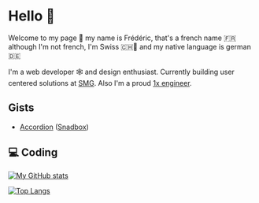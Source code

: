 # Hello 👋

Welcome to my page :open_hands: my name is Frédéric, that's a french name :fr: although I'm not french, I'm Swiss 🇨🇭🧀 and my native language is german :de:

I'm a web developer :spider_web: and design enthusiast. Currently building user centered solutions at [SMG](https://swissmarketplace.group/). Also I'm a proud [1x engineer](https://1x.engineer/).

## Gists

- [Accordion](https://gist.github.com/FrediLehmann/39c4ac93709e4e2b155426574b878101) ([Snadbox](https://codesandbox.io/s/html-css-accordion-4j4q7m))

## :computer: Coding

[![My GitHub stats](https://github-readme-stats.vercel.app/api?username=FrediLehmann&show_icons=true&count_private=true)](https://github.com/anuraghazra/github-readme-stats)

[![Top Langs](https://github-readme-stats.vercel.app/api/top-langs/?username=FrediLehmann&layout=compact&count_private=true)](https://github.com/anuraghazra/github-readme-stats)

<!--
**FrediLehmann/FrediLehmann** is a ✨ _special_ ✨ repository because its `README.md` (this file) appears on your GitHub profile.

Here are some ideas to get you started:

- 🔭 I’m currently working on ...
- 🌱 I’m currently learning ...
- 👯 I’m looking to collaborate on ...
- 🤔 I’m looking for help with ...
- 💬 Ask me about ...
- 📫 How to reach me: ...
- 😄 Pronouns: ...
- ⚡ Fun fact: ...
-->

